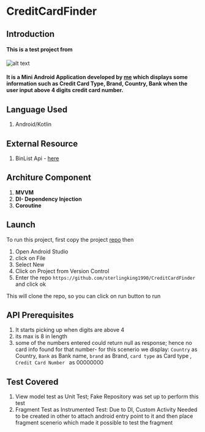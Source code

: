 # CreditCardFinder

## Introduction

#### This is a test project from 
![alt text](https://pbs.twimg.com/profile_images/1259087992951648256/hGj8Hr5s_400x400.png "MintBank")

#### It is a Mini Android Application developed by [me](https://www.github.com/sterlingking1990) which displays some information such as Credit Card Type, Brand, Country, Bank when the user input above 4 digits credit card number.

## Language Used
1. Android/Kotlin

## External Resource
1. BinList Api - [here](https://www.binlist.net)

## Architure Component 
 1. **MVVM**
 2. **DI- Dependency Injection**
 3. **Coroutine**


## Launch
To run this project, first copy the project [repo](https://github.com/sterlingking1990/CreditCardFinder) then
1. Open Android Studio
2. click on File
3. Select New
4. Click on Project from Version Control
5. Enter the repo `https://github.com/sterlingking1990/CreditCardFinder` and click ok

This will clone the repo, so you can click on run button to run

## API Prerequisites
 1. It starts picking up when digits are above 4 
 2. its max is 8 in length
 3. some of the numbers entered could return null as response; hence no card info found for that number- for this scenerio we display:
 `Country` as Country, `Bank` as Bank name, `brand` as Brand, `card type` as Card type , `Credit Card Number ` as 00000000 
 
 ## Test Covered
 1. View model test as Unit Test; Fake Repository was set up to perform this test
 2. Fragment Test as Instrumented Test: Due to DI, Custom Activity Needed to be created in other to attach android entry point to it and then place fragment scenerio which made it possible to test the fragment
 
 
 
